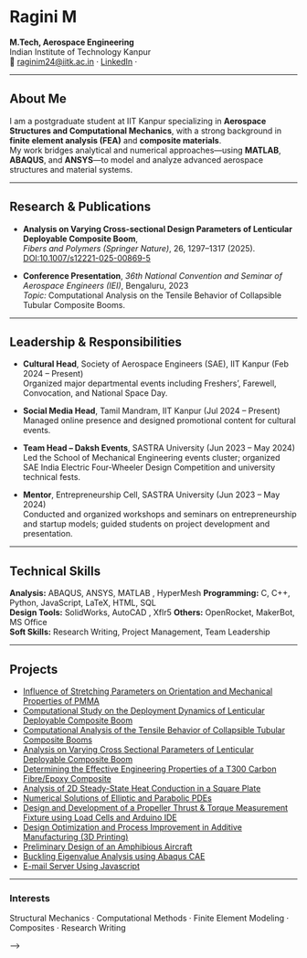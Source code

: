 # Ragini M
**M.Tech, Aerospace Engineering**  
Indian Institute of Technology Kanpur  
📧 raginim24@iitk.ac.in · [LinkedIn](https://www.linkedin.com/in/ragini-m-aero) ·

---

## About Me
I am a postgraduate student at IIT Kanpur specializing in **Aerospace Structures and Computational Mechanics**, with a strong background in **finite element analysis (FEA)** and **composite materials**.  
My work bridges analytical and numerical approaches—using **MATLAB**, **ABAQUS**, and **ANSYS**—to model and analyze advanced aerospace structures and material systems.

---

## Research & Publications
- **Analysis on Varying Cross-sectional Design Parameters of Lenticular Deployable Composite Boom**,  
  *Fibers and Polymers (Springer Nature)*, 26, 1297–1317 (2025).  
  [DOI:10.1007/s12221-025-00869-5](https://doi.org/10.1007/s12221-025-00869-5)

- **Conference Presentation**, *36th National Convention and Seminar of Aerospace Engineers (IEI)*, Bengaluru, 2023  
  *Topic:* Computational Analysis on the Tensile Behavior of Collapsible Tubular Composite Booms.

---

## Leadership & Responsibilities

- **Cultural Head**, Society of Aerospace Engineers (SAE), IIT Kanpur (Feb 2024 – Present)  
  Organized major departmental events including Freshers’, Farewell, Convocation, and National Space Day.  

- **Social Media Head**, Tamil Mandram, IIT Kanpur (Jul 2024 – Present)  
  Managed online presence and designed promotional content for cultural events.  

- **Team Head – Daksh Events**, SASTRA University (Jun 2023 – May 2024)  
  Led the School of Mechanical Engineering events cluster; organized SAE India Electric Four-Wheeler Design Competition and university technical fests.  

- **Mentor**, Entrepreneurship Cell, SASTRA University (Jun 2023 – May 2024)  
  Conducted and organized workshops and seminars on entrepreneurship and startup models; guided students on project development and presentation.  

---

## Technical Skills
**Analysis:** ABAQUS, ANSYS, MATLAB , HyperMesh
**Programming:** C, C++, Python, JavaScript, LaTeX, HTML, SQL  
**Design Tools:** SolidWorks, AutoCAD , Xflr5
**Others:** OpenRocket, MakerBot, MS Office  
**Soft Skills:** Research Writing, Project Management, Team Leadership

---

## Projects
- [Influence of Stretching Parameters on Orientation and Mechanical Properties of PMMA](https://github.com/ragini-m-2002/Influence-of-Stretching-Parameters-on-Orientation-and-Mechanical-Properties-of-PMMA)  
- [Computational Study on the Deployment Dynamics of Lenticular Deployable Composite Boom](https://github.com/ragini-m-2002/Computational-Study-on-the-Deployment-Dynamics-of-Lenticular-Deployable-Composite-Boom)  
- [Computational Analysis of the Tensile Behavior of Collapsible Tubular Composite Booms](https://github.com/ragini-m-2002/Computational-Analysis-of-the-Tensile-Behavior-of-Collapsible-Tubular-Composite-Booms)  
- [Analysis on Varying Cross Sectional Parameters of Lenticular Deployable Composite Boom](https://github.com/ragini-m-2002/Analysis-on-Varying-Cross-Sectional-Parameters-of-Lenticular-Deployable-Composite-Boom)  
- [Determining the Effective Engineering Properties of a T300 Carbon Fibre/Epoxy Composite](https://github.com/ragini-m-2002/Determining-the-Effective-Engineering-Properties-of-a-T300-Carbon-Fibre-Epoxy-Composite)  
- [Analysis of 2D Steady-State Heat Conduction in a Square Plate](https://github.com/ragini-m-2002/Analysis-of-2D-Steady-State-Heat-Conduction-in-a-Square-Plate)  
- [Numerical Solutions of Elliptic and Parabolic PDEs](https://github.com/ragini-m-2002/Numerical-Solutions-of-Elliptic-and-Parabolic-PDEs)  
- [Design and Development of a Propeller Thrust & Torque Measurement Fixture using Load Cells and Arduino IDE](https://github.com/ragini-m-2002/Design-and-Development-of-a-Propeller-Thrust-Torque-Measurement-Fixture-using-Load-Cells-Arduino-IDE)  
- [Design Optimization and Process Improvement in Additive Manufacturing (3D Printing)](https://github.com/ragini-m-2002/Design-Optimization-and-Process-Improvement-in-Additive-Manufacturing-3D-Printing-)  
- [Preliminary Design of an Amphibious Aircraft](https://github.com/ragini-m-2002/Preliminary-Design-of-an-Amphibious-Aircraft-)  
- [Buckling Eigenvalue Analysis using Abaqus CAE](https://github.com/ragini-m-2002/Buckling-Eigenvalue-Analysis-using-Abaqus-CAE)  
- [E-mail Server Using Javascript](https://github.com/ragini-m-2002/E-mail-server_Javasript)  

---

### Interests
Structural Mechanics · Computational Methods · Finite Element Modeling · Composites · Research Writing


-->
